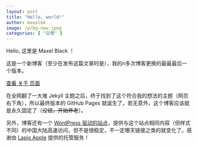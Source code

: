 ```yaml
---
layout: post
title: "Hello, world!"
author: maxelbk
image: /p/bg-new.jpeg
categories: [ "日常" ]
---
```


Hello, 这里是 Maxel Black ！

这是一个新博客（至少在发布这篇文章时是），我的n多次博客更换的最最最后一个版本。

[查看 关于 页面](/about)

在全网翻了一大堆 Jekyll 主题之后，终于找到了这个符合我的想法的主题（网页右下角），所以最终版本的 GitHub Pages 就诞生了，若无意外，这个博客应该就是永久固定了（~~没错，开始养老~~）。

另外，博客还有一个 [WordPress 驱动的站点](https://maxelblack.dp7.link)，提供与这个站点相同内容（但样式不同）的中国大陆高速访问，但不是很稳定，不一定哪天链接之类的就变化了。感谢由 [Lapis Apple](https://www.laple.top) 提供的托管服务！
